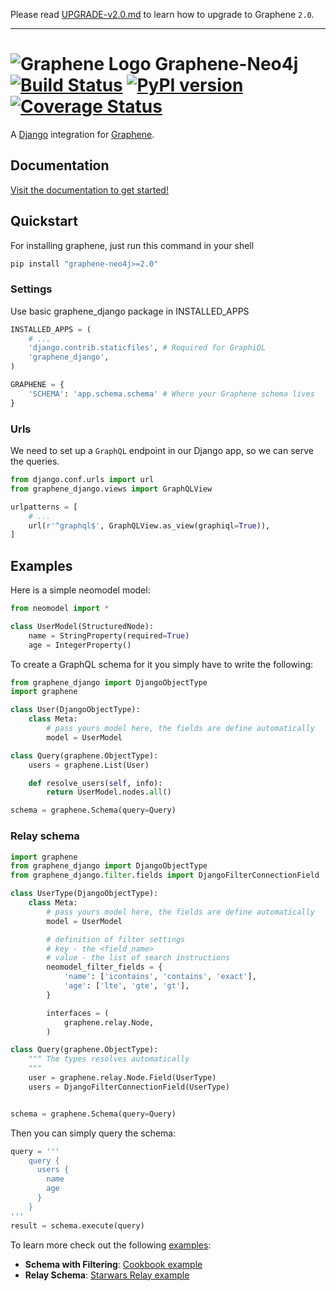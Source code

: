 Please read [UPGRADE-v2.0.md](https://github.com/graphql-python/graphene/blob/master/UPGRADE-v2.0.md) to learn how to upgrade to Graphene `2.0`.

---

# ![Graphene Logo](http://graphene-python.org/favicon.png) Graphene-Neo4j [![Build Status](https://travis-ci.org/graphql-python/graphene-django.svg?branch=master)](https://travis-ci.org/graphql-python/graphene-django) [![PyPI version](https://badge.fury.io/py/graphene-django.svg)](https://badge.fury.io/py/graphene-django) [![Coverage Status](https://coveralls.io/repos/graphql-python/graphene-django/badge.svg?branch=master&service=github)](https://coveralls.io/github/graphql-python/graphene-django?branch=master)


A [Django](https://www.djangoproject.com/) integration for [Graphene](http://graphene-python.org/).

## Documentation

[Visit the documentation to get started!](https://docs.graphene-python.org/projects/django/en/latest/)

## Quickstart

For installing graphene, just run this command in your shell

```bash
pip install "graphene-neo4j>=2.0"
```

### Settings

Use basic graphene_django package in INSTALLED_APPS

```python
INSTALLED_APPS = (
    # ...
    'django.contrib.staticfiles', # Required for GraphiQL
    'graphene_django',
)

GRAPHENE = {
    'SCHEMA': 'app.schema.schema' # Where your Graphene schema lives
}
```

### Urls

We need to set up a `GraphQL` endpoint in our Django app, so we can serve the queries.

```python
from django.conf.urls import url
from graphene_django.views import GraphQLView

urlpatterns = [
    # ...
    url(r'^graphql$', GraphQLView.as_view(graphiql=True)),
]
```

## Examples

Here is a simple neomodel model:

```python
from neomodel import *

class UserModel(StructuredNode):
    name = StringProperty(required=True)
    age = IntegerProperty()
```

To create a GraphQL schema for it you simply have to write the following:

```python
from graphene_django import DjangoObjectType
import graphene

class User(DjangoObjectType):
    class Meta:
        # pass yours model here, the fields are define automatically
        model = UserModel

class Query(graphene.ObjectType):
    users = graphene.List(User)

    def resolve_users(self, info):
        return UserModel.nodes.all()

schema = graphene.Schema(query=Query)
```


### Relay schema

```python
import graphene
from graphene_django import DjangoObjectType
from graphene_django.filter.fields import DjangoFilterConnectionField

class UserType(DjangoObjectType):
    class Meta:
        # pass yours model here, the fields are define automatically
        model = UserModel

        # definition of filter settings
        # key - the <field_name>
        # value - the list of search instructions
        neomodel_filter_fields = {
            'name': ['icontains', 'contains', 'exact'],
            'age': ['lte', 'gte', 'gt'],
        }

        interfaces = (
            graphene.relay.Node,
        )

class Query(graphene.ObjectType):
    """ The types resolves automatically
    """
    user = graphene.relay.Node.Field(UserType)
    users = DjangoFilterConnectionField(UserType)


schema = graphene.Schema(query=Query)
```


Then you can simply query the schema:

```python
query = '''
    query {
      users {
        name
        age
      }
    }
'''
result = schema.execute(query)
```

To learn more check out the following [examples](examples/):

* **Schema with Filtering**: [Cookbook example](examples/cookbook)
* **Relay Schema**: [Starwars Relay example](examples/starwars)
